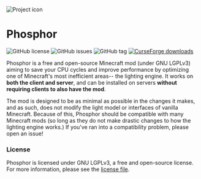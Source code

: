 
![Project icon](https://github.com/thepwrtank18/phosphor-forge/blob/1.15.x/dev/doc/logo.png)

# Phosphor
![GitHub license](https://img.shields.io/github/license/thepwrtank18/phosphor-forge.svg)
![GitHub issues](https://img.shields.io/github/issues/thepwrtank18/phosphor-forge.svg)
![GitHub tag](https://img.shields.io/github/tag/thepwrtank18/phosphor-forge.svg)
[![CurseForge downloads](http://cf.way2muchnoise.eu/full_318255_downloads.svg)](https://minecraft.curseforge.com/projects/phosphor-forge)

Phosphor is a free and open-source Minecraft mod (under GNU LGPLv3) aiming to save your CPU cycles and improve performance by optimizing one of Minecraft's most inefficient areas-- the lighting engine.
It works on **both the client and server**, and can be installed on servers **without requiring clients to also have the mod**.

The mod is designed to be as minimal as possible in the changes it makes, and as such, does not modify the light model or interfaces of vanilla Minecraft. Because of this, Phosphor should be compatible
with many Minecraft mods (so long as they do not make drastic changes to how the lighting engine works.) If you've ran into a compatibility problem, please open an issue!

### License

Phosphor is licensed under GNU LGPLv3, a free and open-source license. For more information, please see the [license file](https://github.com/thepwrtank18/phosphor-forge/blob/1.15.x/dev/LICENSE).
